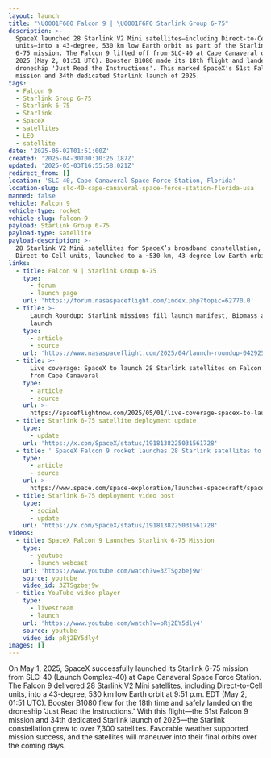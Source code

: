 ```yaml
---
layout: launch
title: "\U0001F680 Falcon 9 | \U0001F6F0 Starlink Group 6-75"
description: >-
  SpaceX launched 28 Starlink V2 Mini satellites—including Direct-to-Cell
  units—into a 43-degree, 530 km low Earth orbit as part of the Starlink Group
  6-75 mission. The Falcon 9 lifted off from SLC-40 at Cape Canaveral on May 1,
  2025 (May 2, 01:51 UTC). Booster B1080 made its 18th flight and landed on the
  droneship 'Just Read the Instructions'. This marked SpaceX's 51st Falcon 9
  mission and 34th dedicated Starlink launch of 2025.
tags:
  - Falcon 9
  - Starlink Group 6-75
  - Starlink 6-75
  - Starlink
  - SpaceX
  - satellites
  - LEO
  - satellite
date: '2025-05-02T01:51:00Z'
created: '2025-04-30T00:10:26.187Z'
updated: '2025-05-03T16:55:58.021Z'
redirect_from: []
location: 'SLC-40, Cape Canaveral Space Force Station, Florida'
location-slug: slc-40-cape-canaveral-space-force-station-florida-usa
manned: false
vehicle: Falcon 9
vehicle-type: rocket
vehicle-slug: falcon-9
payload: Starlink Group 6-75
payload-type: satellite
payload-description: >-
  28 Starlink V2 Mini satellites for SpaceX’s broadband constellation, including
  Direct-to-Cell units, launched to a ~530 km, 43-degree low Earth orbit.
links:
  - title: Falcon 9 | Starlink Group 6-75
    type:
      - forum
      - launch page
    url: 'https://forum.nasaspaceflight.com/index.php?topic=62770.0'
  - title: >-
      Launch Roundup: Starlink missions fill launch manifest, Biomass and Alpha
      launch
    type:
      - article
      - source
    url: 'https://www.nasaspaceflight.com/2025/04/launch-roundup-042925/'
  - title: >-
      Live coverage: SpaceX to launch 28 Starlink satellites on Falcon 9 rocket
      from Cape Canaveral
    type:
      - article
      - source
    url: >-
      https://spaceflightnow.com/2025/05/01/live-coverage-spacex-to-launch-28-starlink-satellites-on-falcon-9-rocket-from-cape-canaveral-3/
  - title: Starlink 6-75 satellite deployment update
    type:
      - update
    url: 'https://x.com/SpaceX/status/1918138225031561728'
  - title: ' SpaceX Falcon 9 rocket launches 28 Starlink satellites to orbit from Florida (photos) '
    type:
      - article
      - source
    url: >-
      https://www.space.com/space-exploration/launches-spacecraft/spacex-starlink-6-75-b1080-ccsfs
  - title: Starlink 6-75 deployment video post
    type:
      - social
      - update
    url: 'https://x.com/SpaceX/status/1918138225031561728'
videos:
  - title: SpaceX Falcon 9 Launches Starlink 6-75 Mission
    type:
      - youtube
      - launch webcast
    url: 'https://www.youtube.com/watch?v=3ZTSgzbej9w'
    source: youtube
    video_id: 3ZTSgzbej9w
  - title: YouTube video player
    type:
      - livestream
      - launch
    url: 'https://www.youtube.com/watch?v=pRj2EY5dly4'
    source: youtube
    video_id: pRj2EY5dly4
images: []
---
```

On May 1, 2025, SpaceX successfully launched its Starlink 6-75 mission from SLC-40 (Launch Complex-40) at Cape Canaveral Space Force Station. The Falcon 9 delivered 28 Starlink V2 Mini satellites, including Direct-to-Cell units, into a 43-degree, 530 km low Earth orbit at 9:51 p.m. EDT (May 2, 01:51 UTC). Booster B1080 flew for the 18th time and safely landed on the droneship 'Just Read the Instructions.' With this flight—the 51st Falcon 9 mission and 34th dedicated Starlink launch of 2025—the Starlink constellation grew to over 7,300 satellites. Favorable weather supported mission success, and the satellites will maneuver into their final orbits over the coming days.
